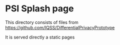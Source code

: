 # PSI Splash page

This directory consists of files from https://github.com/IQSS/DifferentialPrivacyPrototype

It is served directly a static pages

